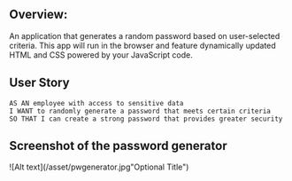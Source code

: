 ## Overview:

An application that generates a random password based on user-selected criteria. This app will run in the browser and feature dynamically updated HTML and CSS powered by your JavaScript code.

## User Story

```
AS AN employee with access to sensitive data
I WANT to randomly generate a password that meets certain criteria
SO THAT I can create a strong password that provides greater security
```

## Screenshot of the password generator 

![Alt text](/asset/pwgenerator.jpg"Optional Title")